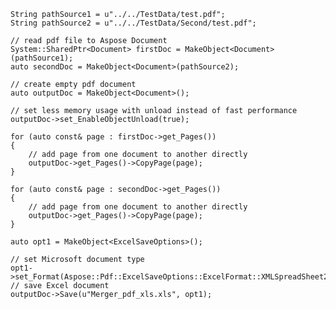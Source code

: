 
	String pathSource1 = u"../../TestData/test.pdf";
	String pathSource2 = u"../../TestData/Second/test.pdf";

	// read pdf file to Aspose Document
	System::SharedPtr<Document> firstDoc = MakeObject<Document>(pathSource1);
	auto secondDoc = MakeObject<Document>(pathSource2);

	// create empty pdf document
	auto outputDoc = MakeObject<Document>();

	// set less memory usage with unload instead of fast performance
	outputDoc->set_EnableObjectUnload(true);

	for (auto const& page : firstDoc->get_Pages())
	{
		// add page from one document to another directly
		outputDoc->get_Pages()->CopyPage(page);
	}

	for (auto const& page : secondDoc->get_Pages())
	{
		// add page from one document to another directly
		outputDoc->get_Pages()->CopyPage(page);
	}

	auto opt1 = MakeObject<ExcelSaveOptions>();

	// set Microsoft document type
	opt1->set_Format(Aspose::Pdf::ExcelSaveOptions::ExcelFormat::XMLSpreadSheet2003);
	// save Excel document
	outputDoc->Save(u"Merger_pdf_xls.xls", opt1);